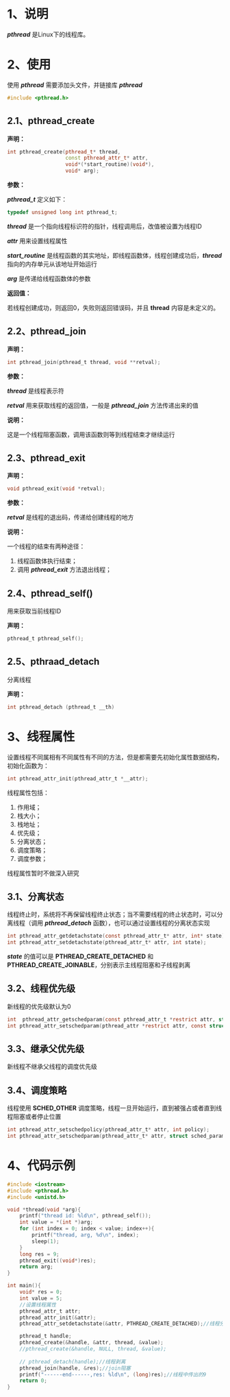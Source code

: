# 1、说明

***pthread*** 是Linux下的线程库。

# 2、使用

使用 ***pthread*** 需要添加头文件，并链接库 ***pthread***

```c
#include <pthread.h>
```

## 2.1、pthread_create

**声明：**

```c++
int pthread_create(pthread_t* thread, 
                   const pthread_attr_t* attr, 
                   void*(*start_routine)(void*), 
                   void* arg);
```

**参数：**

***pthread_t*** 定义如下：

```c
typedef unsigned long int pthread_t;
```

***thread*** 是一个指向线程标识符的指针，线程调用后，改值被设置为线程ID

***attr*** 用来设置线程属性

***start_routine*** 是线程函数的其实地址，即线程函数体，线程创建成功后，***thread*** 指向的内存单元从该地址开始运行

***arg*** 是传递给线程函数体的参数

**返回值：**

若线程创建成功，则返回0，失败则返回错误码，并且 **thread** 内容是未定义的。

## 2.2、pthread_join

**声明：**

```c
int pthread_join(pthread_t thread, void **retval);
```

**参数：**

***thread*** 是线程表示符

***retval*** 用来获取线程的返回值，一般是 ***pthread_join*** 方法传递出来的值

**说明：**

这是一个线程阻塞函数，调用该函数则等到线程结束才继续运行

## 2.3、pthread_exit

**声明：**

```c
void pthread_exit(void *retval);
```

**参数：**

***retval*** 是线程的退出码，传递给创建线程的地方

**说明：**

一个线程的结束有两种途径：

1. 线程函数体执行结束；
2. 调用 ***pthread_exit*** 方法退出线程；

## 2.4、pthread_self()

用来获取当前线程ID

**声明：**

```c
pthread_t pthread_self();
```

## 2.5、pthraad_detach

分离线程

**声明：**

```c
int pthread_detach (pthread_t __th)
```

# 3、线程属性

设置线程不同属相有不同属性有不同的方法，但是都需要先初始化属性数据结构，初始化函数为：

```c
int pthread_attr_init(pthread_attr_t *__attr);
```

线程属性包括：

1. 作用域；
2. 栈大小；
3. 栈地址；
4. 优先级；
5. 分离状态；
6. 调度策略；
7. 调度参数；

线程属性暂时不做深入研究

## 3.1、分离状态

线程终止时，系统将不再保留线程终止状态；当不需要线程的终止状态时，可以分离线程（调用 ***pthread_detach*** 函数），也可以通过设置线程的分离状态实现

```c
int pthread_attr_getdetachstate(const pthread_attr_t* attr, int* state);
int pthread_attr_setdetachstate(pthread_attr_t* attr, int state);
```

***state*** 的值可以是 **PTHREAD_CREATE_DETACHED** 和 **PTHREAD_CREATE_JOINABLE**，分别表示主线程阻塞和子线程剥离

## 3.2、线程优先级

新线程的优先级默认为0

```c
int  pthread_attr_getschedparam(const pthread_attr_t *restrict attr, struct sched_param *restrict param) ;
int pthread_attr_setschedparam(pthread_attr *restrict attr, const struct sched_param* restrict param);
```

## 3.3、继承父优先级

新线程不继承父线程的调度优先级

## 3.4、调度策略

线程使用 **SCHED_OTHER** 调度策略，线程一旦开始运行，直到被强占或者直到线程阻塞或者停止位置

```c
int pthread_attr_setschedpolicy(pthread_attr_t* attr, int policy);
int pthread_attr_setschedparam(pthread_attr_t* attr, struct sched_param* param) 
```

# 4、代码示例

```c
#include <iostream>
#include <pthread.h>
#include <unistd.h>

void *thread(void *arg){
    printf("thread id: %ld\n", pthread_self());
    int value = *(int *)arg;
    for (int index = 0; index < value; index++){
        printf("thread, arg, %d\n", index);
        sleep(1);
    }
    long res = 9;
    pthread_exit((void*)res);
    return arg;
}

int main(){
    void* res = 0;
    int value = 5;
    //设置线程属性
    pthread_attr_t attr;
    pthread_attr_init(&attr);
    pthread_attr_setdetachstate(&attr, PTHREAD_CREATE_DETACHED);//线程分离

    pthread_t handle;
    pthread_create(&handle, &attr, thread, &value);
    //pthread_create(&handle, NULL, thread, &value);
    
    // pthread_detach(handle);//线程剥离
    pthread_join(handle, &res);//join阻塞
    printf("------end------,res: %ld\n", (long)res);//线程中传出的9
    return 0;
}
```



